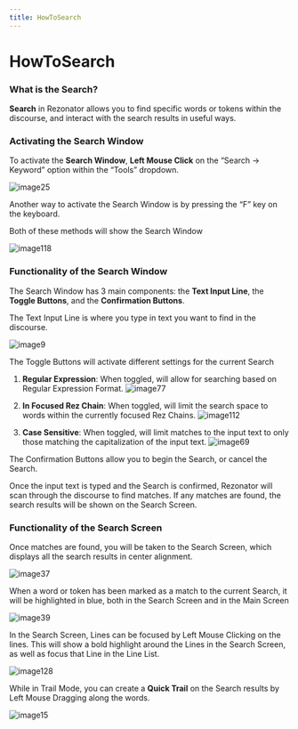 ```yaml
---
title: HowToSearch
---
```

HowToSearch
=====

### What is the Search?

**Search** in Rezonator allows you to find specific words or tokens within the discourse, and interact with the search results in useful ways.
  
### Activating the Search Window

To activate the **Search Window**, **Left Mouse Click** on the “Search -> Keyword” option within the “Tools” dropdown.

![image25](https://user-images.githubusercontent.com/34769184/131593525-d321bb91-a309-4a88-bda7-c24373baa8e4.png)

Another way to activate the Search Window is by pressing the “F” key on the keyboard.

Both of these methods will show the Search Window

![image118](https://user-images.githubusercontent.com/34769184/131593575-8970ebcf-1b2f-4c2e-b9d8-585527fa1df3.png)

### Functionality of the Search Window

The Search Window has 3 main components: the **Text Input Line**, the **Toggle Buttons**, and the **Confirmation Buttons**.

The Text Input Line is where you type in text you want to find in the discourse.

![image9](https://user-images.githubusercontent.com/34769184/131593752-473a2f14-5edf-4130-b88a-8b5c43645628.png)

The Toggle Buttons will activate different settings for the current Search

1. **Regular Expression**: When toggled, will allow for searching based on Regular Expression Format. 
![image77](https://user-images.githubusercontent.com/34769184/131593927-b14f6e41-29a5-45b0-8755-643b3501f228.png)

2. **In Focused Rez Chain**: When toggled, will limit the search space to words within the currently focused Rez Chains.
![image112](https://user-images.githubusercontent.com/34769184/131593980-9a12fdc8-c764-46b5-acaa-ce04c7f9be20.png)
  
3. **Case Sensitive**: When toggled, will limit matches to the input text to only those matching the capitalization of the input text.
![image69](https://user-images.githubusercontent.com/34769184/131594034-bdefef8f-5295-451d-a0cf-5360e2c95be7.png)

The Confirmation Buttons allow you to begin the Search, or cancel the Search.

Once the input text is typed and the Search is confirmed, Rezonator will scan through the discourse to find matches. If any matches are found, the search results will be shown on the Search Screen.

### Functionality of the Search Screen

Once matches are found, you will be taken to the Search Screen, which displays all the search results in center alignment.

![image37](https://user-images.githubusercontent.com/34769184/131594117-3236fb8d-43b8-4ad4-b66b-e3f83e26fcb6.png)

When a word or token has been marked as a match to the current Search, it will be highlighted in blue, both in the Search Screen and in the Main Screen

![image39](https://user-images.githubusercontent.com/34769184/131594138-ddf8fe63-195a-4cca-bf54-604efd9a42c5.png)

In the Search Screen, Lines can be focused by Left Mouse Clicking on the lines. This will show a bold highlight around the Lines in the Search Screen, as well as focus that Line in the Line List.

![image128](https://user-images.githubusercontent.com/34769184/131594163-f7f19d3f-0534-4400-9296-6013af1f1c73.png)

While in Trail Mode, you can create a **Quick Trail** on the Search results by Left Mouse Dragging along the words.

![image15](https://user-images.githubusercontent.com/34769184/131594201-795043d1-00cb-4cd2-8800-def9db9a8b72.png)


